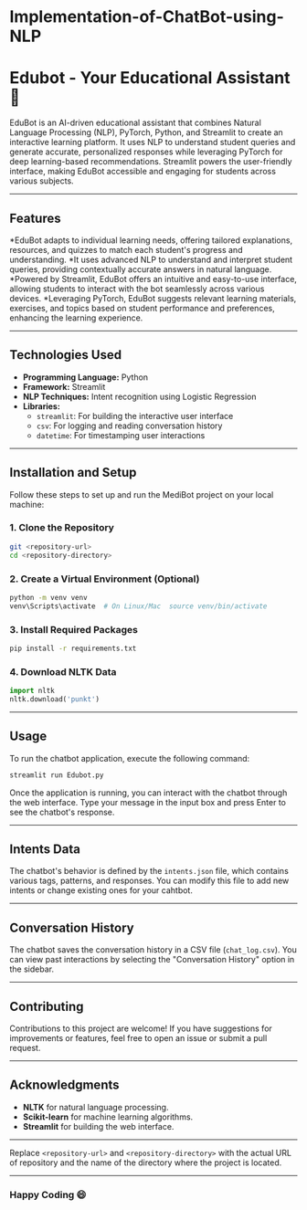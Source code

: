 # Implementation-of-ChatBot-using-NLP

# Edubot - Your Educational Assistant 🤖

EduBot is an AI-driven educational assistant that combines Natural Language Processing (NLP), PyTorch, Python, and Streamlit to create an interactive learning platform. It uses NLP to understand student queries and generate accurate, personalized responses while leveraging PyTorch for deep learning-based recommendations. Streamlit powers the user-friendly interface, making EduBot accessible and engaging for students across various subjects.

---

## Features

*EduBot adapts to individual learning needs, offering tailored explanations, resources, and quizzes to match each student's progress and understanding.
*It uses advanced NLP to understand and interpret student queries, providing contextually accurate answers in natural language.
*Powered by Streamlit, EduBot offers an intuitive and easy-to-use interface, allowing students to interact with the bot seamlessly across various devices.
*Leveraging PyTorch, EduBot suggests relevant learning materials, exercises, and topics based on student performance and preferences, enhancing the learning experience.


---


## Technologies Used

- **Programming Language:** Python
- **Framework:** Streamlit
- **NLP Techniques:** Intent recognition using Logistic Regression
- **Libraries:**  
  - `streamlit`: For building the interactive user interface  
  - `csv`: For logging and reading conversation history  
  - `datetime`: For timestamping user interactions

---

## Installation and Setup

Follow these steps to set up and run the MediBot project on your local machine:

### 1. Clone the Repository  
   ```bash
   git <repository-url>
   cd <repository-directory>
   ```

### 2. Create a Virtual Environment (Optional)
```bash
python -m venv venv
venv\Scripts\activate  # On Linux/Mac  source venv/bin/activate
```

### 3. Install Required Packages
```bash
pip install -r requirements.txt
```

### 4. Download NLTK Data
```python
import nltk
nltk.download('punkt')
```

---

## Usage
To run the chatbot application, execute the following command:
```bash
streamlit run Edubot.py
```

Once the application is running, you can interact with the chatbot through the web interface. Type your message in the input box and press Enter to see the chatbot's response.

---

## Intents Data
The chatbot's behavior is defined by the `intents.json` file, which contains various tags, patterns, and responses. You can modify this file to add new intents or change existing ones for your cahtbot.

---

## Conversation History
The chatbot saves the conversation history in a CSV file (`chat_log.csv`). You can view past interactions by selecting the "Conversation History" option in the sidebar.

---

## Contributing
Contributions to this project are welcome! If you have suggestions for improvements or features, feel free to open an issue or submit a pull request.

---

## Acknowledgments
- **NLTK** for natural language processing.
- **Scikit-learn** for machine learning algorithms.
- **Streamlit** for building the web interface.

---

Replace `<repository-url>` and `<repository-directory>` with the actual URL of repository and the name of the directory where the project is located. 

---

### Happy Coding 😄
